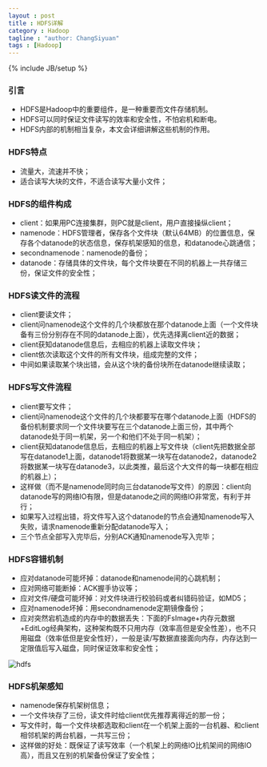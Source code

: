 ```yaml
---
layout : post
title : HDFS详解
category : Hadoop
tagline : "author: ChangSiyuan"
tags : [Hadoop]
---
```

{% include JB/setup %}

### 引言
- HDFS是Hadoop中的重要组件，是一种重要而文件存储机制。
- HDFS可以同时保证文件读写的效率和安全性，不怕宕机和断电。
- HDFS内部的机制相当复杂，本文会详细讲解这些机制的作用。

### HDFS特点
- 流量大，流速并不快；
- 适合读写大块的文件，不适合读写大量小文件；

### HDFS的组件构成
- client：如果用PC连接集群，则PC就是client，用户直接操纵client；
- namenode：HDFS管理者，保存各个文件块（默认64MB）的位置信息，保存各个datanode的状态信息，保存机架感知的信息，和datanode心跳通信；
- secondnamenode：namenode的备份；
- datanode：存储具体的文件块，每个文件块要在不同的机器上一共存储三份，保证文件的安全性；

### HDFS读文件的流程
- client要读文件；
- client问namenode这个文件的几个块都放在那个datanode上面（一个文件块备有三份分别存在不同的datanode上面），优先选择离client近的数据；
- client获知datanode信息后，去相应的机器上读取文件块；
- client依次读取这个文件的所有文件块，组成完整的文件；
- 中间如果读取某个块出错，会从这个块的备份块所在datanode继续读取；

### HDFS写文件流程
- client要写文件；
- client问namenode这个文件的几个块都要写在哪个datanode上面（HDFS的备份机制要求同一个文件块要写在三个datanode上面三份，其中两个datanode处于同一机架，另一个和他们不处于同一机架）；
- client获知datanode信息后，去相应的机器上写文件块（client先把数据全部写在datanode1上面，datanode1将数据某一块写在datanode2，datanode2将数据某一块写在datanode3，以此类推，最后这个大文件的每一块都在相应的机器上）；
- 这样做（而不是namenode同时向三台datanode写文件）的原因：client向datanode写的网络IO有限，但是datanode之间的网络IO非常宽，有利于并行；
- 如果写入过程出错，将文件写入这个datanode的节点会通知namenode写入失败，请求namenode重新分配datanode写入；
- 三个节点全部写入完毕后，分别ACK通知namenode写入完毕；

### HDFS容错机制
- 应对datanode可能坏掉：datanode和namenode间的心跳机制；
- 应对网络可能断掉：ACK握手协议等；
- 应对文件/硬盘可能坏掉：对文件块进行校验码或者纠错码验证，如MD5；
- 应对namenode坏掉：用secondnamenode定期镜像备份；
- 应对突然宕机造成的内存中的数据丢失：下面的FsImage+内存元数据+EditLog经典架构，这种架构既不只用内存（效率高但是安全性差），也不只用磁盘（效率低但是安全性好），一般是读/写数据直接面向内存，内存达到一定限值后写入磁盘，同时保证效率和安全性；

![hdfs]()

### HDFS机架感知
- namenode保存机架树信息；
- 一个文件块存了三份，读文件时给client优先推荐离得近的那一份；
- 写文件时，每一个文件块都选取和client在一个机架上面的一台机器、和client相邻机架的两台机器，一共写三份；
- 这样做的好处：既保证了读写效率（一个机架上的网络IO比机架间的网络IO高），而且又在别的机架备份保证了安全性；



